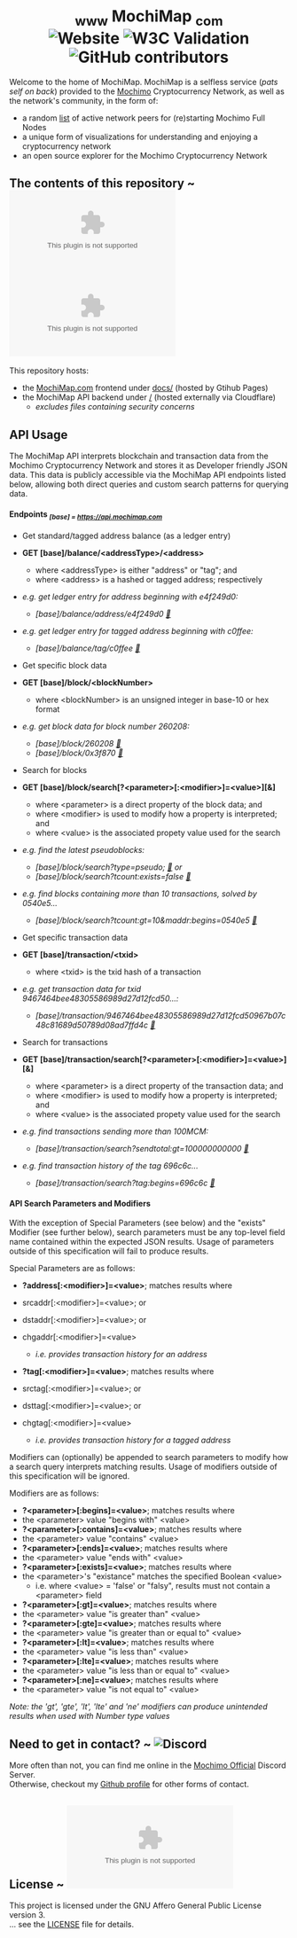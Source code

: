 <h1 align="center">
  <sub>www</sub> MochiMap <sub>com</sub><br>
    <img alt="Website" src="https://img.shields.io/website?down_message=offline&logo=AIOHTTP&style=plastic&up_color=brightgreen&up_message=online&url=https%3A%2F%2Fwww.mochimap.com%2F">
    <img alt="W3C Validation" src="https://img.shields.io/w3c-validation/default?style=plastic&targetUrl=https%3A%2F%2Fwww.mochimap.com%2F">
    <img alt="GitHub contributors" src="https://img.shields.io/github/contributors/chrisdigity/mochimap.com?logo=github&style=plastic">
</h1>

Welcome to the home of MochiMap. MochiMap is a selfless service (*pats self on back*) provided to the [Mochimo](https://mochimo.org/) Cryptocurrency Network, as well as the network's community, in the form of:
 - a random [list](https://www.mochimap.net/startnodes.lst) of active network peers for (re)starting Mochimo Full Nodes
 - a unique form of visualizations for understanding and enjoying a cryptocurrency network
 - an open source explorer for the Mochimo Cryptocurrency Network

## The contents of this repository ~ ![GitHub language count](https://img.shields.io/github/languages/count/chrisdigity/mochimap.com?style=plastic) ![GitHub top language](https://img.shields.io/github/languages/top/chrisdigity/mochimap.com?style=plastic)
This repository hosts:
 - the [MochiMap.com](https://www.mochimap.com/) frontend under [docs/](docs/) (hosted by Gtihub Pages)
 - the MochiMap API backend under [/](/) (hosted externally via Cloudflare)
   - *excludes files containing security concerns*

## API Usage
The MochiMap API interprets blockchain and transaction data from the Mochimo Cryptocurrency Network and stores it as Developer friendly JSON data. This data is publicly accessible via the MochiMap API endpoints listed below, allowing both direct queries and custom search patterns for querying data.

#### Endpoints <sub>*[base] = https://api.mochimap.com*
- Get standard/tagged address balance (as a ledger entry)
 - **GET [base]/balance/&lt;addressType&gt;/&lt;address&gt;**
   - where &lt;addressType&gt; is either "address" or "tag"; and
   - where &lt;address&gt; is a hashed or tagged address; respectively
 - *e.g. get ledger entry for address beginning with e4f249d0:*
   - *[base]/balance/address/e4f249d0 [:link:](https://api.mochimap.com/balance/address/e4f249d0)*
 - *e.g. get ledger entry for tagged address beginning with c0ffee:*
   - *[base]/balance/tag/c0ffee [:link:](https://api.mochimap.com/balance/tag/c0ffee)*


- Get specific block data
 - **GET [base]/block/&lt;blockNumber&gt;**
   - where &lt;blockNumber&gt; is an unsigned integer in base-10 or hex format
 - *e.g. get block data for block number 260208:*
   - *[base]/block/260208 [:link:](https://api.mochimap.com/block/260208)*
   - *[base]/block/0x3f870 [:link:](https://api.mochimap.com/block/0x3f870)*


- Search for blocks
 - **GET [base]/block/search[?&lt;parameter&gt;[:&lt;modifier&gt;]=&lt;value&gt;][&]**
   - where &lt;parameter&gt; is a direct property of the block data; and
   - where &lt;modifier&gt; is used to modify how a property is interpreted; and
   - where &lt;value&gt; is the associated propety value used for the search
 - *e.g. find the latest pseudoblocks:*
   - *[base]/block/search?type=pseudo; [:link:](https://api.mochimap.com/block/search?type=pseudo) or*
   - *[base]/block/search?tcount:exists=false [:link:](https://api.mochimap.com/block/search?tcount:exists=false)*
 - *e.g. find blocks containing more than 10 transactions, solved by 0540e5...*
   - *[base]/block/search?tcount:gt=10&maddr:begins=0540e5 [:link:](https://api.mochimap.com/block/search?tcount:gt=10&maddr:begins=0540e5)*


- Get specific transaction data
 - **GET [base]/transaction/&lt;txid&gt;**
   - where &lt;txid&gt; is the txid hash of a transaction
 - *e.g. get transaction data for txid 9467464bee48305586989d27d12fcd50...:*
   - *[base]/transaction/9467464bee48305586989d27d12fcd50967b07c48c81689d50789d08ad7ffd4c [:link:](https://api.mochimap.com/transaction/9467464bee48305586989d27d12fcd50967b07c48c81689d50789d08ad7ffd4c)*


- Search for transactions
 - **GET [base]/transaction/search[?&lt;parameter&gt;[:&lt;modifier&gt;]=&lt;value&gt;][&]**
   - where &lt;parameter&gt; is a direct property of the transaction data; and
   - where &lt;modifier&gt; is used to modify how a property is interpreted; and
   - where &lt;value&gt; is the associated propety value used for the search
 - *e.g. find transactions sending more than 100MCM:*
   - *[base]/transaction/search?sendtotal:gt=100000000000 [:link:](https://api.mochimap.com/transaction/search?sendtotal:gt=100000000000)*
 - *e.g. find transaction history of the tag 696c6c...*
   - *[base]/transaction/search?tag:begins=696c6c [:link:](https://api.mochimap.com/transaction/search?tag:begins=696c6c)*

#### API Search Parameters and Modifiers
With the exception of Special Parameters (see below) and the "exists" Modifier (see further below), search parameters must be any top-level field name contained within the expected JSON results. Usage of parameters outside of this specification will fail to produce results.

Special Parameters are as follows:

- **?address[:&lt;modifier&gt;]=&lt;value&gt;**; matches results where
 - srcaddr[:&lt;modifier&gt;]=&lt;value&gt;; or
 - dstaddr[:&lt;modifier&gt;]=&lt;value&gt;; or
 - chgaddr[:&lt;modifier&gt;]=&lt;value&gt;
   - *i.e. provides transaction history for an address*


- **?tag[:&lt;modifier&gt;]=&lt;value&gt;**; matches results where
 - srctag[:&lt;modifier&gt;]=&lt;value&gt;; or
 - dsttag[:&lt;modifier&gt;]=&lt;value&gt;; or
 - chgtag[:&lt;modifier&gt;]=&lt;value&gt;
   - *i.e. provides transaction history for a tagged address*

Modifiers can (optionally) be appended to search parameters to modify how a search query interprets matching results. Usage of modifiers outside of this specification will be ignored.

Modifiers are as follows:

- **?&lt;parameter&gt;[:begins]=&lt;value&gt;**; matches results where
 - the &lt;parameter&gt; value "begins with" &lt;value&gt;
- **?&lt;parameter&gt;[:contains]=&lt;value&gt;**; matches results where
 - the &lt;parameter&gt; value "contains" &lt;value&gt;
- **?&lt;parameter&gt;[:ends]=&lt;value&gt;**; matches results where
 - the &lt;parameter&gt; value "ends with" &lt;value&gt;
- **?&lt;parameter&gt;[:exists]=&lt;value&gt;**; matches results where
 - the &lt;parameter&gt;'s "existance" matches the specified Boolean &lt;value&gt;
   - i.e. where &lt;value&gt; = 'false' or "falsy", results must not contain a &lt;parameter&gt; field
- **?&lt;parameter&gt;[:gt]=&lt;value&gt;**; matches results where
 - the &lt;parameter&gt; value "is greater than" &lt;value&gt;
- **?&lt;parameter&gt;[:gte]=&lt;value&gt;**; matches results where
 - the &lt;parameter&gt; value "is greater than or equal to" &lt;value&gt;
- **?&lt;parameter&gt;[:lt]=&lt;value&gt;**; matches results where
 - the &lt;parameter&gt; value "is less than" &lt;value&gt;
- **?&lt;parameter&gt;[:lte]=&lt;value&gt;**; matches results where
 - the &lt;parameter&gt; value "is less than or equal to" &lt;value&gt;
- **?&lt;parameter&gt;[:ne]=&lt;value&gt;**; matches results where
 - the &lt;parameter&gt; value "is not equal to" &lt;value&gt;

*Note: the 'gt', 'gte', 'lt', 'lte' and 'ne' modifiers can produce unintended results when used with Number type values*

## Need to get in contact? ~ ![Discord](https://img.shields.io/discord/460867662977695765?logo=discord&style=plastic)
More often than not, you can find me online in the [Mochimo Official](https://discord.gg/7ma6Bk2) Discord Server.<br>
Otherwise, checkout my [Github profile](https://github.com/chrisdigity) for other forms of contact.

## License ~ ![License](https://img.shields.io/github/license/chrisdigity/mochimap.com?logo=Open%20Source%20Initiative&style=plastic)
This project is licensed under the GNU Affero General Public License version 3.<br>
... see the [LICENSE](LICENSE) file for details.
